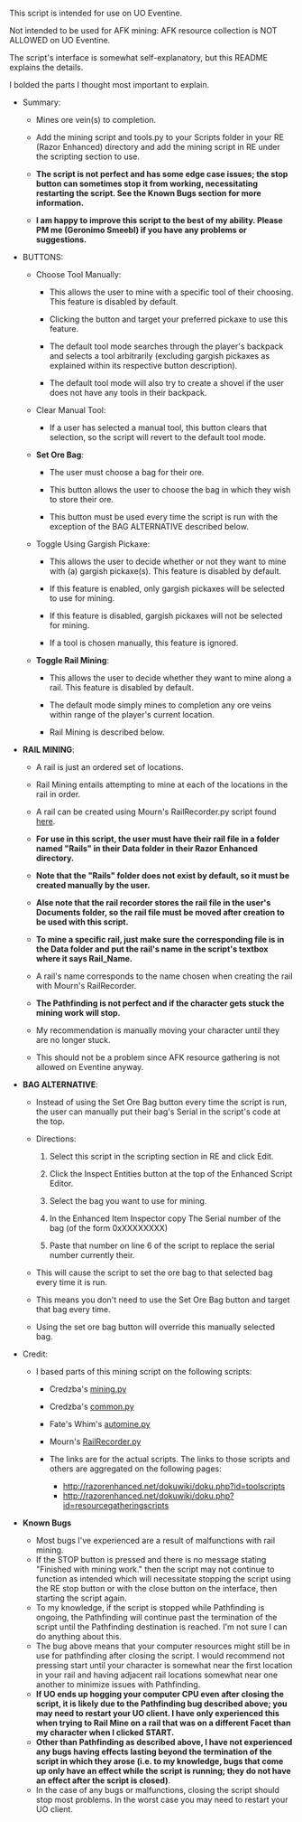 This script is intended for use on UO Eventine.

Not intended to be used for AFK mining: AFK resource collection is NOT ALLOWED on UO Eventine.



The script's interface is somewhat self-explanatory, but this README explains the details.

I bolded the parts I thought most important to explain.

* Summary:
	* Mines ore vein(s) to completion.
	* Add the mining script and tools.py to your Scripts folder in your RE (Razor Enhanced) directory and add the mining script in RE under the scripting section to use.
		
	* **__The script is not perfect and has some edge case issues; the stop button can sometimes stop it from working, necessitating restarting the script. See the Known Bugs section for more information.__**
	* **__I am happy to improve this script to the best of my ability. Please PM me (Geronimo Smeebl) if you have any problems or suggestions.__**

* BUTTONS:
	* Choose Tool Manually:
		* This allows the user to mine with a specific tool of their choosing. This feature is disabled by default.
		* Clicking the button and target your preferred pickaxe to use this feature.

		* The default tool mode searches through the player's backpack and selects a tool arbitrarily (excluding gargish pickaxes as explained within its respective button description).
		* The default tool mode will also try to create a shovel if the user does not have any tools in their backpack.

	* Clear Manual Tool:
		* If a user has selected a manual tool, this button clears that selection, so the script will revert to the default tool mode.

	* **__Set Ore Bag__**:
		* The user must choose a bag for their ore.
		* This button allows the user to choose the bag in which they wish to store their ore.

		* This button must be used every time the script is run with the exception of the BAG ALTERNATIVE described below.

	* Toggle Using Gargish Pickaxe:
		* This allows the user to decide whether or not they want to mine with (a) gargish pickaxe(s). This feature is disabled by default.

		* If this feature is enabled, only gargish pickaxes will be selected to use for mining.

		* If this feature is disabled, gargish pickaxes will not be selected for mining.

		* If a tool is chosen manually, this feature is ignored.

	* **__Toggle Rail Mining__**:
		* This allows the user to decide whether they want to mine along a rail. This feature is disabled by default.
		* The default mode simply mines to completion any ore veins within range of the player's current location.

		* Rail Mining is described below.


* **__RAIL MINING__**:
	* A rail is just an ordered set of locations.
	* Rail Mining entails attempting to mine at each of the locations in the rail in order.

	* A rail can be created using Mourn's RailRecorder.py script found [here](http://razorenhanced.net/download/scripts/mourn/RailRecorder.py).

	* **__For use in this script, the user must have their rail file in a folder named "Rails" in their Data folder in their Razor Enhanced directory.__**
	* **__Note that the "Rails" folder does not exist by default, so it must be created manually by the user.__**
	* **__Alse note that the rail recorder stores the rail file in the user's Documents folder, so the rail file must be moved after creation to be used with this script.__**

	* **__To mine a specific rail, just make sure the corresponding file is in the Data folder and put the rail's name in the script's textbox where it says Rail_Name.__**
	* A rail's name corresponds to the name chosen when creating the rail with Mourn's RailRecorder.

	* **__The Pathfinding is not perfect and if the character gets stuck the mining work will stop.__**
	* My recommendation is manually moving your character until they are no longer stuck.
	* This should not be a problem since AFK resource gathering is not allowed on Eventine anyway.


* **__BAG ALTERNATIVE__**:
	* Instead of using the Set Ore Bag button every time the script is run, the user can manually put their bag's Serial in the script's code at the top.

	* Directions:
		1. Select this script in the scripting section in RE and click Edit.

		1. Click the Inspect Entities button at the top of the Enhanced Script Editor.

		1. Select the bag you want to use for mining.

		1. In the Enhanced Item Inspector copy The Serial number of the bag (of the form 0xXXXXXXXX)

		1. Paste that number on line 6 of the script to replace the serial number currently their.

	* This will cause the script to set the ore bag to that selected bag every time it is run.
	* This means you don't need to use the Set Ore Bag button and target that bag every time.
	* Using the set ore bag button will override this manually selected bag.


* Credit:
	* I based parts of this mining script on the following scripts:
		* Credzba's [mining.py](http://razorenhanced.net/download/scripts/credzba/mining.py)
		* Credzba's [common.py](http://razorenhanced.net/download/scripts/credzba/common.py)
		* Fate's Whim's [automine.py](http://razorenhanced.net/download/scripts/fateswhim/automine.py)
		* Mourn's [RailRecorder.py](http://razorenhanced.net/download/scripts/mourn/RailRecorder.py)

		* The links are for the actual scripts. The links to those scripts and others are aggregated on the following pages:
			* http://razorenhanced.net/dokuwiki/doku.php?id=toolscripts
			* http://razorenhanced.net/dokuwiki/doku.php?id=resourcegatheringscripts

* **__Known Bugs__**
	* Most bugs I've experienced are a result of malfunctions with rail mining.
	* If the STOP button is pressed and there is no message stating "Finished with mining work." then the script may not continue to function as intended which will necessitate stopping the script using the RE stop button or with the close button on the interface, then starting the script again.
	* To my knowledge, if the script is stopped while Pathfinding is ongoing, the Pathfinding will continue past the termination of the script until the Pathfinding destination is reached. I'm not sure I can do anything about this.
	* The bug above means that your computer resources might still be in use for pathfinding after closing the script. I would recommend not pressing start until your character is somewhat near the first location in your rail and having adjacent rail locations somewhat near one another to minimize issues with Pathfinding.
	* **__If UO ends up hogging your computer CPU even after closing the script, it is likely due to the Pathfinding bug described above; you may need to restart your UO client. I have only experienced this when trying to Rail Mine on a rail that was on a different Facet than my character when I clicked START.__**
	* **__Other than Pathfinding as described above, I have not experienced any bugs having effects lasting beyond the termination of the script in which they arose (i.e. to my knowledge, bugs that come up only have an effect while the script is running; they do not have an effect after the script is closed)__**.
	* In the case of any bugs or malfunctions, closing the script should stop most problems. In the worst case you may need to restart your UO client.
